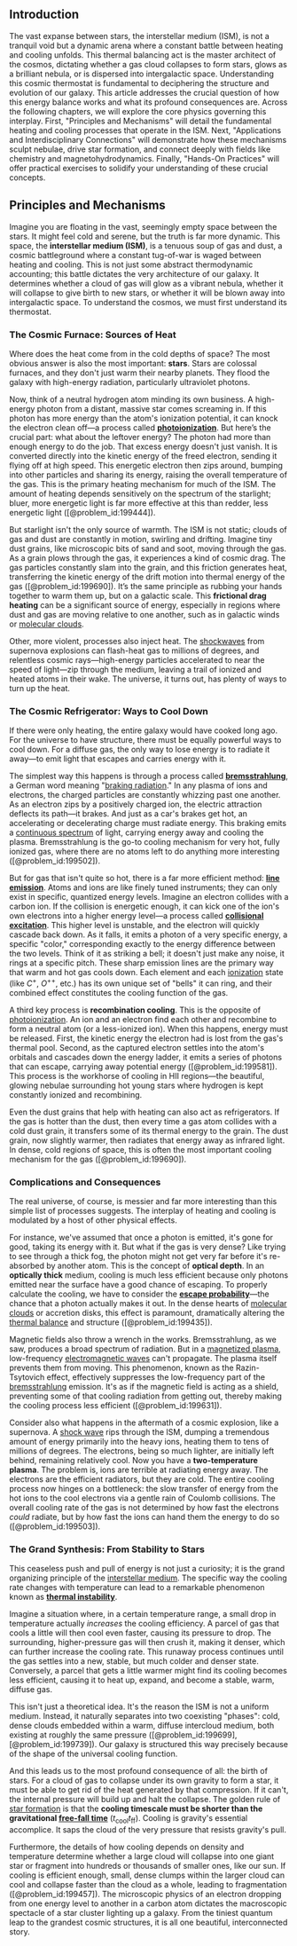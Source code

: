 ## Introduction
The vast expanse between stars, the interstellar medium (ISM), is not a tranquil void but a dynamic arena where a constant battle between heating and cooling unfolds. This thermal balancing act is the master architect of the cosmos, dictating whether a gas cloud collapses to form stars, glows as a brilliant nebula, or is dispersed into intergalactic space. Understanding this cosmic thermostat is fundamental to deciphering the structure and evolution of our galaxy. This article addresses the crucial question of how this energy balance works and what its profound consequences are. Across the following chapters, we will explore the core physics governing this interplay. First, "Principles and Mechanisms" will detail the fundamental heating and cooling processes that operate in the ISM. Next, "Applications and Interdisciplinary Connections" will demonstrate how these mechanisms sculpt nebulae, drive star formation, and connect deeply with fields like chemistry and magnetohydrodynamics. Finally, "Hands-On Practices" will offer practical exercises to solidify your understanding of these crucial concepts.

## Principles and Mechanisms

Imagine you are floating in the vast, seemingly empty space between the stars. It might feel cold and serene, but the truth is far more dynamic. This space, the **interstellar medium (ISM)**, is a tenuous soup of gas and dust, a cosmic battleground where a constant tug-of-war is waged between heating and cooling. This is not just some abstract thermodynamic accounting; this battle dictates the very architecture of our galaxy. It determines whether a cloud of gas will glow as a vibrant nebula, whether it will collapse to give birth to new stars, or whether it will be blown away into intergalactic space. To understand the cosmos, we must first understand its thermostat.

### The Cosmic Furnace: Sources of Heat

Where does the heat come from in the cold depths of space? The most obvious answer is also the most important: **stars**. Stars are colossal furnaces, and they don't just warm their nearby planets. They flood the galaxy with high-energy radiation, particularly ultraviolet photons.

Now, think of a neutral hydrogen atom minding its own business. A high-energy photon from a distant, massive star comes screaming in. If this photon has more energy than the atom's ionization potential, it can knock the electron clean off—a process called **[photoionization](@article_id:157376)**. But here’s the crucial part: what about the leftover energy? The photon had more than enough energy to do the job. That excess energy doesn't just vanish. It is converted directly into the kinetic energy of the freed electron, sending it flying off at high speed. This energetic electron then zips around, bumping into other particles and sharing its energy, raising the overall temperature of the gas. This is the primary heating mechanism for much of the ISM. The amount of heating depends sensitively on the spectrum of the starlight; bluer, more energetic light is far more effective at this than redder, less energetic light ([@problem_id:199444]).

But starlight isn't the only source of warmth. The ISM is not static; clouds of gas and dust are constantly in motion, swirling and drifting. Imagine tiny dust grains, like microscopic bits of sand and soot, moving through the gas. As a grain plows through the gas, it experiences a kind of cosmic drag. The gas particles constantly slam into the grain, and this friction generates heat, transferring the kinetic energy of the drift motion into thermal energy of the gas ([@problem_id:199690]). It’s the same principle as rubbing your hands together to warm them up, but on a galactic scale. This **frictional drag heating** can be a significant source of energy, especially in regions where dust and gas are moving relative to one another, such as in galactic winds or [molecular clouds](@article_id:160208).

Other, more violent, processes also inject heat. The [shockwaves](@article_id:191470) from supernova explosions can flash-heat gas to millions of degrees, and relentless cosmic rays—high-energy particles accelerated to near the speed of light—zip through the medium, leaving a trail of ionized and heated atoms in their wake. The universe, it turns out, has plenty of ways to turn up the heat.

### The Cosmic Refrigerator: Ways to Cool Down

If there were only heating, the entire galaxy would have cooked long ago. For the universe to have structure, there must be equally powerful ways to cool down. For a diffuse gas, the only way to lose energy is to radiate it away—to emit light that escapes and carries energy with it.

The simplest way this happens is through a process called **[bremsstrahlung](@article_id:157371)**, a German word meaning "[braking radiation](@article_id:266988)." In any plasma of ions and electrons, the charged particles are constantly whizzing past one another. As an electron zips by a positively charged ion, the electric attraction deflects its path—it brakes. And just as a car's brakes get hot, an accelerating or decelerating charge must radiate energy. This braking emits a [continuous spectrum](@article_id:153079) of light, carrying energy away and cooling the plasma. Bremsstrahlung is the go-to cooling mechanism for very hot, fully ionized gas, where there are no atoms left to do anything more interesting ([@problem_id:199502]).

But for gas that isn't quite so hot, there is a far more efficient method: **[line emission](@article_id:161151)**. Atoms and ions are like finely tuned instruments; they can only exist in specific, quantized energy levels. Imagine an electron collides with a carbon ion. If the collision is energetic enough, it can kick one of the ion's own electrons into a higher energy level—a process called **[collisional excitation](@article_id:159360)**. This higher level is unstable, and the electron will quickly cascade back down. As it falls, it emits a photon of a very specific energy, a specific "color," corresponding exactly to the energy difference between the two levels. Think of it as striking a bell; it doesn't just make any noise, it rings at a specific pitch. These sharp emission lines are the primary way that warm and hot gas cools down. Each element and each [ionization](@article_id:135821) state (like $C^+$, $O^{++}$, etc.) has its own unique set of "bells" it can ring, and their combined effect constitutes the cooling function of the gas.

A third key process is **recombination cooling**. This is the opposite of [photoionization](@article_id:157376). An ion and an electron find each other and recombine to form a neutral atom (or a less-ionized ion). When this happens, energy must be released. First, the kinetic energy the electron had is lost from the gas's thermal pool. Second, as the captured electron settles into the atom's orbitals and cascades down the energy ladder, it emits a series of photons that can escape, carrying away potential energy ([@problem_id:199581]). This process is the workhorse of cooling in HII regions—the beautiful, glowing nebulae surrounding hot young stars where hydrogen is kept constantly ionized and recombining.

Even the dust grains that help with heating can also act as refrigerators. If the gas is hotter than the dust, then every time a gas atom collides with a cold dust grain, it transfers some of its thermal energy to the grain. The dust grain, now slightly warmer, then radiates that energy away as infrared light. In dense, cold regions of space, this is often the most important cooling mechanism for the gas ([@problem_id:199690]).

### Complications and Consequences

The real universe, of course, is messier and far more interesting than this simple list of processes suggests. The interplay of heating and cooling is modulated by a host of other physical effects.

For instance, we've assumed that once a photon is emitted, it's gone for good, taking its energy with it. But what if the gas is very dense? Like trying to see through a thick fog, the photon might not get very far before it's re-absorbed by another atom. This is the concept of **optical depth**. In an **optically thick** medium, cooling is much less efficient because only photons emitted near the surface have a good chance of escaping. To properly calculate the cooling, we have to consider the **[escape probability](@article_id:266216)**—the chance that a photon actually makes it out. In the dense hearts of [molecular clouds](@article_id:160208) or accretion disks, this effect is paramount, dramatically altering the [thermal balance](@article_id:157492) and structure ([@problem_id:199435]).

Magnetic fields also throw a wrench in the works. Bremsstrahlung, as we saw, produces a broad spectrum of radiation. But in a [magnetized plasma](@article_id:200731), low-frequency [electromagnetic waves](@article_id:268591) can't propagate. The plasma itself prevents them from moving. This phenomenon, known as the Razin-Tsytovich effect, effectively suppresses the low-frequency part of the [bremsstrahlung](@article_id:157371) emission. It's as if the magnetic field is acting as a shield, preventing some of that cooling radiation from getting out, thereby making the cooling process less efficient ([@problem_id:199631]).

Consider also what happens in the aftermath of a cosmic explosion, like a supernova. A [shock wave](@article_id:261095) rips through the ISM, dumping a tremendous amount of energy primarily into the heavy ions, heating them to tens of millions of degrees. The electrons, being so much lighter, are initially left behind, remaining relatively cool. Now you have a **two-temperature plasma**. The problem is, ions are terrible at radiating energy away. The electrons are the efficient radiators, but they are cold. The entire cooling process now hinges on a bottleneck: the slow transfer of energy from the hot ions to the cool electrons via a gentle rain of Coulomb collisions. The overall cooling rate of the gas is not determined by how fast the electrons *could* radiate, but by how fast the ions can hand them the energy to do so ([@problem_id:199503]).

### The Grand Synthesis: From Stability to Stars

This ceaseless push and pull of energy is not just a curiosity; it is the grand organizing principle of the [interstellar medium](@article_id:149537). The specific way the cooling rate changes with temperature can lead to a remarkable phenomenon known as **[thermal instability](@article_id:151268)**.

Imagine a situation where, in a certain temperature range, a small drop in temperature actually *increases* the cooling efficiency. A parcel of gas that cools a little will then cool even faster, causing its pressure to drop. The surrounding, higher-pressure gas will then crush it, making it denser, which can further increase the cooling rate. This runaway process continues until the gas settles into a new, stable, but much colder and denser state. Conversely, a parcel that gets a little warmer might find its cooling becomes less efficient, causing it to heat up, expand, and become a stable, warm, diffuse gas.

This isn't just a theoretical idea. It's the reason the ISM is not a uniform medium. Instead, it naturally separates into two coexisting "phases": cold, dense clouds embedded within a warm, diffuse intercloud medium, both existing at roughly the same pressure ([@problem_id:199699], [@problem_id:199739]). Our galaxy is structured this way precisely because of the shape of the universal cooling function.

And this leads us to the most profound consequence of all: the birth of stars. For a cloud of gas to collapse under its own gravity to form a star, it must be able to get rid of the heat generated by that compression. If it can't, the internal pressure will build up and halt the collapse. The golden rule of [star formation](@article_id:159862) is that the **cooling timescale must be shorter than the gravitational [free-fall time](@article_id:260883)** ($t_{\text{cool}}  t_{\text{ff}}$). Cooling is gravity's essential accomplice. It saps the cloud of the very pressure that resists gravity's pull.

Furthermore, the details of how cooling depends on density and temperature determine whether a large cloud will collapse into one giant star or fragment into hundreds or thousands of smaller ones, like our sun. If cooling is efficient enough, small, dense clumps within the larger cloud can cool and collapse faster than the cloud as a whole, leading to fragmentation ([@problem_id:199457]). The microscopic physics of an electron dropping from one energy level to another in a carbon atom dictates the macroscopic spectacle of a star cluster lighting up a galaxy. From the tiniest quantum leap to the grandest cosmic structures, it is all one beautiful, interconnected story.